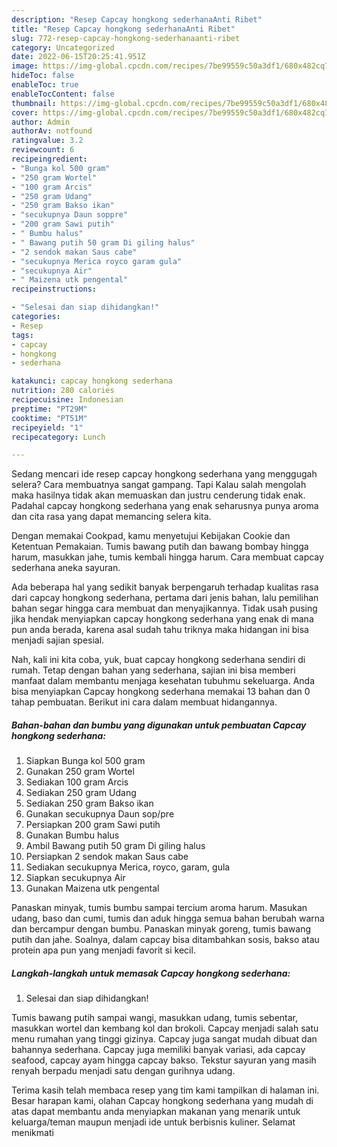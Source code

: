 ```yaml
---
description: "Resep Capcay hongkong sederhanaAnti Ribet"
title: "Resep Capcay hongkong sederhanaAnti Ribet"
slug: 772-resep-capcay-hongkong-sederhanaanti-ribet
category: Uncategorized
date: 2022-06-15T20:25:41.951Z
image: https://img-global.cpcdn.com/recipes/7be99559c50a3df1/680x482cq70/capcay-hongkong-sederhana-foto-resep-utama.jpg
hideToc: false
enableToc: true
enableTocContent: false
thumbnail: https://img-global.cpcdn.com/recipes/7be99559c50a3df1/680x482cq70/capcay-hongkong-sederhana-foto-resep-utama.jpg
cover: https://img-global.cpcdn.com/recipes/7be99559c50a3df1/680x482cq70/capcay-hongkong-sederhana-foto-resep-utama.jpg
author: Admin
authorAv: notfound
ratingvalue: 3.2
reviewcount: 6
recipeingredient:
- "Bunga kol 500 gram"
- "250 gram Wortel"
- "100 gram Arcis"
- "250 gram Udang"
- "250 gram Bakso ikan"
- "secukupnya Daun soppre"
- "200 gram Sawi putih"
- " Bumbu halus"
- " Bawang putih 50 gram Di giling halus"
- "2 sendok makan Saus cabe"
- "secukupnya Merica royco garam gula"
- "secukupnya Air"
- " Maizena utk pengental"
recipeinstructions:

- "Selesai dan siap dihidangkan!"
categories:
- Resep
tags:
- capcay
- hongkong
- sederhana

katakunci: capcay hongkong sederhana 
nutrition: 280 calories
recipecuisine: Indonesian
preptime: "PT29M"
cooktime: "PT51M"
recipeyield: "1"
recipecategory: Lunch

---
```



Sedang mencari ide resep capcay hongkong sederhana yang menggugah selera? Cara membuatnya sangat gampang. Tapi Kalau salah mengolah maka hasilnya tidak akan memuaskan dan justru cenderung tidak enak. Padahal capcay hongkong sederhana yang enak seharusnya punya aroma dan cita rasa yang dapat memancing selera kita.


Dengan memakai Cookpad, kamu menyetujui Kebijakan Cookie dan Ketentuan Pemakaian. Tumis bawang putih dan bawang bombay hingga harum, masukkan jahe, tumis kembali hingga harum. Cara membuat capcay sederhana aneka sayuran.

Ada beberapa hal yang sedikit banyak berpengaruh terhadap kualitas rasa dari capcay hongkong sederhana, pertama dari jenis bahan, lalu pemilihan bahan segar hingga cara membuat dan menyajikannya. Tidak usah pusing jika hendak menyiapkan capcay hongkong sederhana yang enak di mana pun anda berada, karena asal sudah tahu triknya maka hidangan ini bisa menjadi sajian spesial.


Nah, kali ini kita coba, yuk, buat capcay hongkong sederhana sendiri di rumah. Tetap dengan bahan yang sederhana, sajian ini bisa memberi manfaat dalam membantu menjaga kesehatan tubuhmu sekeluarga. Anda bisa menyiapkan Capcay hongkong sederhana memakai 13 bahan dan 0 tahap pembuatan. Berikut ini cara dalam membuat hidangannya.

<!--inarticleads1-->

##### Bahan-bahan dan bumbu yang digunakan untuk pembuatan Capcay hongkong sederhana:

1. Siapkan Bunga kol 500 gram
1. Gunakan 250 gram Wortel
1. Sediakan 100 gram Arcis
1. Sediakan 250 gram Udang
1. Sediakan 250 gram Bakso ikan
1. Gunakan secukupnya Daun sop/pre
1. Persiapkan 200 gram Sawi putih
1. Gunakan  Bumbu halus
1. Ambil  Bawang putih 50 gram Di giling halus
1. Persiapkan 2 sendok makan Saus cabe
1. Sediakan secukupnya Merica, royco, garam, gula
1. Siapkan secukupnya Air
1. Gunakan  Maizena utk pengental


Panaskan minyak, tumis bumbu sampai tercium aroma harum. Masukan udang, baso dan cumi, tumis dan aduk hingga semua bahan berubah warna dan bercampur dengan bumbu. Panaskan minyak goreng, tumis bawang putih dan jahe. Soalnya, dalam capcay bisa ditambahkan sosis, bakso atau protein apa pun yang menjadi favorit si kecil. 

<!--inarticleads2-->

##### Langkah-langkah untuk memasak Capcay hongkong sederhana:


1. Selesai dan siap dihidangkan!

Tumis bawang putih sampai wangi, masukkan udang, tumis sebentar, masukkan wortel dan kembang kol dan brokoli. Capcay menjadi salah satu menu rumahan yang tinggi gizinya. Capcay juga sangat mudah dibuat dan bahannya sederhana. Capcay juga memiliki banyak variasi, ada capcay seafood, capcay ayam hingga capcay bakso. Tekstur sayuran yang masih renyah berpadu menjadi satu dengan gurihnya udang. 

Terima kasih telah membaca resep yang tim kami tampilkan di halaman ini. Besar harapan kami, olahan Capcay hongkong sederhana yang mudah di atas dapat membantu anda menyiapkan makanan yang menarik untuk keluarga/teman maupun menjadi ide untuk berbisnis kuliner. Selamat menikmati
